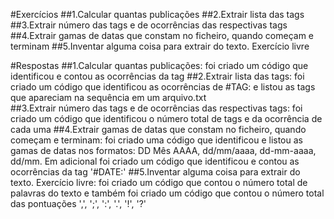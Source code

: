#Exercícios
##1.Calcular quantas publicações
##2.Extrair lista das tags
##3.Extrair número das tags e de ocorrências das respectivas tags
##4.Extrair gamas de datas que constam no ficheiro, quando começam e terminam
##5.Inventar alguma coisa para extrair do texto. Exercício livre

#Respostas
##1.Calcular quantas publicações: foi criado um código que identificou e contou as ocorrências da tag <pub>
##2.Extrair lista das tags: foi criado um código que identificou as ocorrências de #TAG: e listou as tags que apareciam na sequência em um arquivo.txt  
##3.Extrair número das tags e de ocorrências das respectivas tags: foi criado um código que identificou o número total de tags e da ocorrência de cada uma
##4.Extrair gamas de datas que constam no ficheiro, quando começam e terminam: foi criado uma código que identificou e listou as gamas de datas nos formatos: DD Mês AAAA, dd/mm/aaaa, dd-mm-aaaa, dd/mm. Em adicional foi criado um código que identificou e contou as ocorrências da tag '#DATE:'
##5.Inventar alguma coisa para extrair do texto. Exercício livre: foi criado um código que contou o número total de palavras do texto e também foi criado um código que contou o número total das pontuações ',', ';', ':', '.', '!', '?'
